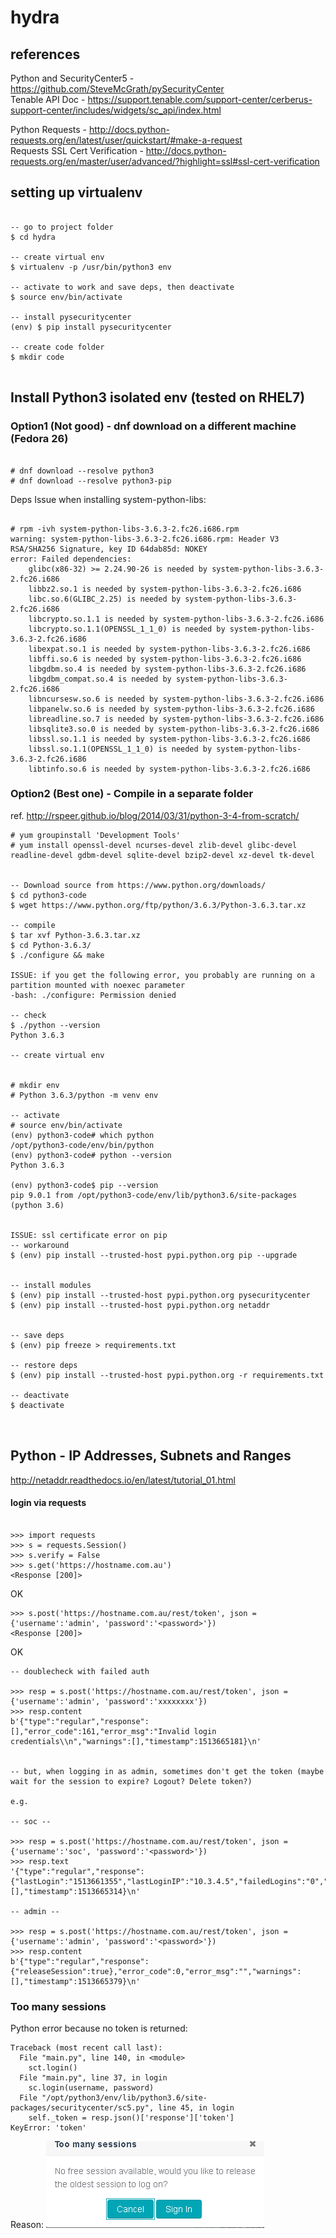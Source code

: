 # hydra

## references 

Python and SecurityCenter5 - https://github.com/SteveMcGrath/pySecurityCenter    
Tenable API Doc - https://support.tenable.com/support-center/cerberus-support-center/includes/widgets/sc_api/index.html   

Python Requests - http://docs.python-requests.org/en/latest/user/quickstart/#make-a-request  
Requests SSL Cert Verification - http://docs.python-requests.org/en/master/user/advanced/?highlight=ssl#ssl-cert-verification   


## setting up virtualenv 
```

-- go to project folder
$ cd hydra

-- create virtual env
$ virtualenv -p /usr/bin/python3 env

-- activate to work and save deps, then deactivate
$ source env/bin/activate

-- install pysecuritycenter
(env) $ pip install pysecuritycenter

-- create code folder
$ mkdir code


```

## Install Python3 isolated env (tested on RHEL7)

### Option1 (Not good) - dnf download on a different machine (Fedora 26) 
```

# dnf download --resolve python3
# dnf download --resolve python3-pip
```

Deps Issue when installing system-python-libs:

```

# rpm -ivh system-python-libs-3.6.3-2.fc26.i686.rpm
warning: system-python-libs-3.6.3-2.fc26.i686.rpm: Header V3 RSA/SHA256 Signature, key ID 64dab85d: NOKEY
error: Failed dependencies:
    glibc(x86-32) >= 2.24.90-26 is needed by system-python-libs-3.6.3-2.fc26.i686
    libbz2.so.1 is needed by system-python-libs-3.6.3-2.fc26.i686
    libc.so.6(GLIBC_2.25) is needed by system-python-libs-3.6.3-2.fc26.i686
    libcrypto.so.1.1 is needed by system-python-libs-3.6.3-2.fc26.i686
    libcrypto.so.1.1(OPENSSL_1_1_0) is needed by system-python-libs-3.6.3-2.fc26.i686
    libexpat.so.1 is needed by system-python-libs-3.6.3-2.fc26.i686
    libffi.so.6 is needed by system-python-libs-3.6.3-2.fc26.i686
    libgdbm.so.4 is needed by system-python-libs-3.6.3-2.fc26.i686
    libgdbm_compat.so.4 is needed by system-python-libs-3.6.3-2.fc26.i686
    libncursesw.so.6 is needed by system-python-libs-3.6.3-2.fc26.i686
    libpanelw.so.6 is needed by system-python-libs-3.6.3-2.fc26.i686
    libreadline.so.7 is needed by system-python-libs-3.6.3-2.fc26.i686
    libsqlite3.so.0 is needed by system-python-libs-3.6.3-2.fc26.i686
    libssl.so.1.1 is needed by system-python-libs-3.6.3-2.fc26.i686
    libssl.so.1.1(OPENSSL_1_1_0) is needed by system-python-libs-3.6.3-2.fc26.i686
    libtinfo.so.6 is needed by system-python-libs-3.6.3-2.fc26.i686

```

### Option2 (Best one) - Compile in a separate folder 

ref. http://rspeer.github.io/blog/2014/03/31/python-3-4-from-scratch/   

```
# yum groupinstall 'Development Tools'
# yum install openssl-devel ncurses-devel zlib-devel glibc-devel readline-devel gdbm-devel sqlite-devel bzip2-devel xz-devel tk-devel


-- Download source from https://www.python.org/downloads/  
$ cd python3-code
$ wget https://www.python.org/ftp/python/3.6.3/Python-3.6.3.tar.xz

-- compile
$ tar xvf Python-3.6.3.tar.xz 
$ cd Python-3.6.3/
$ ./configure && make

ISSUE: if you get the following error, you probably are running on a partition mounted with noexec parameter
-bash: ./configure: Permission denied

-- check 
$ ./python --version
Python 3.6.3

-- create virtual env


# mkdir env
# Python 3.6.3/python -m venv env

-- activate
# source env/bin/activate
(env) python3-code# which python
/opt/python3-code/env/bin/python
(env) python3-code# python --version
Python 3.6.3

(env) python3-code$ pip --version
pip 9.0.1 from /opt/python3-code/env/lib/python3.6/site-packages (python 3.6)


ISSUE: ssl certificate error on pip
-- workaround
$ (env) pip install --trusted-host pypi.python.org pip --upgrade


-- install modules
$ (env) pip install --trusted-host pypi.python.org pysecuritycenter
$ (env) pip install --trusted-host pypi.python.org netaddr


-- save deps
$ (env) pip freeze > requirements.txt

-- restore deps
$ (env) pip install --trusted-host pypi.python.org -r requirements.txt 

-- deactivate
$ deactivate



```



## Python - IP Addresses, Subnets and Ranges

http://netaddr.readthedocs.io/en/latest/tutorial_01.html   


#### login via requests

```

>>> import requests
>>> s = requests.Session()
>>> s.verify = False
>>> s.get('https://hostname.com.au')
<Response [200]>
```
OK

```
>>> s.post('https://hostname.com.au/rest/token', json = {'username':'admin', 'password':'<password>'})
<Response [200]>
```

OK

```
-- doublecheck with failed auth

>>> resp = s.post('https://hostname.com.au/rest/token', json = {'username':'admin', 'password':'xxxxxxxx'})
>>> resp.content
b'{"type":"regular","response":[],"error_code":161,"error_msg":"Invalid login credentials\\n","warnings":[],"timestamp":1513665181}\n'


-- but, when logging in as admin, sometimes don't get the token (maybe wait for the session to expire? Logout? Delete token?)

e.g.

-- soc --

>>> resp = s.post('https://hostname.com.au/rest/token', json = {'username':'soc', 'password':'<password>'})
>>> resp.text
'{"type":"regular","response":{"lastLogin":"1513661355","lastLoginIP":"10.3.4.5","failedLogins":"0","failedLoginIP":"10.1.2.3","lastFailedLogin":"1501817041","token":1599878119,"unassociatedCert":"false"},"error_code":0,"error_msg":"","warnings":[],"timestamp":1513665314}\n'

-- admin --

>>> resp = s.post('https://hostname.com.au/rest/token', json = {'username':'admin', 'password':'<password>'})
>>> resp.content
b'{"type":"regular","response":{"releaseSession":true},"error_code":0,"error_msg":"","warnings":[],"timestamp":1513665379}\n'
```


### Too many sessions

Python error because no token is returned:
```
Traceback (most recent call last):
  File "main.py", line 140, in <module>
    sct.login()
  File "main.py", line 37, in login
    sc.login(username, password)
  File "/opt/python3/env/lib/python3.6/site-packages/securitycenter/sc5.py", line 45, in login
    self._token = resp.json()['response']['token']
KeyError: 'token'
```

Reason:
![Alt text](./img/SecurityCenter-TooManySessions.png?raw=true "SecurityCenter-TooManySessions")




